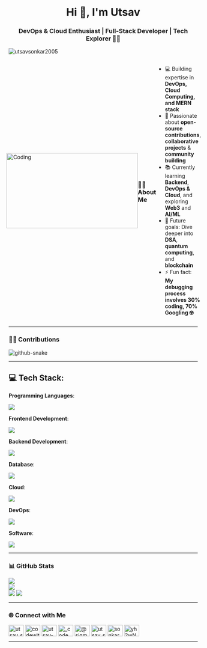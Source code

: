 <h1 align="center">Hi 👋, I'm Utsav</h1>
<h3 align="center">DevOps & Cloud Enthusiast | Full-Stack Developer | Tech Explorer 👨‍💻</h3>

<p align="left"> <img src="https://komarev.com/ghpvc/?username=utsavsonkar2005&label=Profile%20views&color=0e75b6&style=flat" alt="utsavsonkar2005" /> </p>


<div style="display: flex; justify-content: center; align-items: center">
  
<img align="right" alt="Coding" width="350" height="200"
src="https://camo.githubusercontent.com/4d9f5ecceb711eec6e2018f38a5677dc657c9738d4a65ba3b928c41c0a45b439/68747470733a2f2f6d69726f2e6d656469756d2e636f6d2f6d61782f313336302f302a37513379765349765f7430696f4a2d5a2e676966">
  
  ### 👨‍💻 About Me
  - 💻 Building expertise in **DevOps, Cloud Computing, and MERN stack**  
  - 🚀 Passionate about **open-source contributions**, **collaborative projects** & **community building**  
  - 📚 Currently learning **Backend**, **DevOps & Cloud**, and exploring **Web3** and **AI/ML**  
  - 🎯 Future goals: Dive deeper into **DSA**, **quantum computing**, and **blockchain**  
  - ⚡ Fun fact: **My debugging process involves 30% coding, 70% Googling 🤓**  
</div>

---

### 👩‍💻 Contributions
<picture>
  <source media="(prefers-color-scheme: dark)" srcset="https://raw.githubusercontent.com/utsavsonkar2005/utsavsonkar2005/output/github-snake-dark.svg" />
  <source media="(prefers-color-scheme: light)" srcset="https://raw.githubusercontent.com/utsavsonkar2005/utsavsonkar2005/output/github-snake.svg" />
  <img alt="github-snake" src="https://raw.githubusercontent.com/tobiasmeyhoefer/tobiasmeyhoefer/output/github-snake.svg" />
</picture>

---










##  💻 Tech Stack:
**Programming Languages**: 

[![](https://skillicons.dev/icons?i=c,cpp,py,js,ts)](https://skillicons.dev)  

**Frontend Development**: 

[![](https://skillicons.dev/icons?i=html,css,js,react,bootstrap,tailwind)](https://skillicons.dev)  

**Backend Development**:  

[![](https://skillicons.dev/icons?i=nodejs,expressjs,nginx)](https://skillicons.dev)  

**Database**:

[![](https://skillicons.dev/icons?i=mongodb,mysql,postgresql)](https://skillicons.dev)  

**Cloud**:

[![](https://skillicons.dev/icons?i=aws,gcp,azure)](https://skillicons.dev)  

**DevOps**:

[![](https://skillicons.dev/icons?i=docker)](https://skillicons.dev)  

**Software**:

[![](https://skillicons.dev/icons?i=figma,xd)](https://skillicons.dev)  




---

### 📊 GitHub Stats

![](https://github-readme-stats.vercel.app/api?username=utsavsonkar2005&theme=dark&hide_border=false&include_all_commits=true&count_private=false)<br/>
![](https://github-readme-streak-stats.herokuapp.com/?user=utsavsonkar2005&theme=dark&hide_border=false)<br/>
![](https://github-readme-stats.vercel.app/api/top-langs/?username=utsavsonkar2005&theme=dark&hide_border=false&include_all_commits=true&count_private=false&layout=compact)
[![](https://visitcount.itsvg.in/api?id=utsavsonkar2005&icon=0&color=0)](https://visitcount.itsvg.in)


---

### 🌐 Connect with Me

<p align="left">
<a href="https://dev.to/utsav_sonkar" target="blank"><img align="center" src="https://raw.githubusercontent.com/rahuldkjain/github-profile-readme-generator/master/src/images/icons/Social/devto.svg" alt="utsav_sonkar" height="30" width="40" /></a>
<a href="https://twitter.com/codewithutsav" target="blank"><img align="center" src="https://raw.githubusercontent.com/rahuldkjain/github-profile-readme-generator/master/src/images/icons/Social/twitter.svg" alt="codewithutsav" height="30" width="40" /></a>
<a href="https://linkedin.com/in/utsav-sonkar" target="blank"><img align="center" src="https://raw.githubusercontent.com/rahuldkjain/github-profile-readme-generator/master/src/images/icons/Social/linked-in-alt.svg" alt="utsav-sonkar" height="30" width="40" /></a>
<a href="https://instagram.com/_code_with_utsav_" target="blank"><img align="center" src="https://raw.githubusercontent.com/rahuldkjain/github-profile-readme-generator/master/src/images/icons/Social/instagram.svg" alt="_code_with_utsav_" height="30" width="40" /></a>
<a href="https://hashnode.com/@utsavsonkar130205" target="blank"><img align="center" src="https://raw.githubusercontent.com/rahuldkjain/github-profile-readme-generator/master/src/images/icons/Social/hashnode.svg" alt="@sigmadevutsav" height="30" width="40" /></a>
<a href="https://www.leetcode.com/utsav_sonkar_05" target="blank"><img align="center" src="https://raw.githubusercontent.com/rahuldkjain/github-profile-readme-generator/master/src/images/icons/Social/leet-code.svg" alt="utsav_sonkar_05" height="30" width="40" /></a>
<a href="https://auth.geeksforgeeks.org/user/sonkarutsbsv/profile" target="blank"><img align="center" src="https://raw.githubusercontent.com/rahuldkjain/github-profile-readme-generator/master/src/images/icons/Social/geeks-for-geeks.svg" alt="sonkarutsbsv/profile" height="30" width="40" /></a>
<a href="https://discord.gg/yh2wNUbjrJ" target="blank"><img align="center" src="https://raw.githubusercontent.com/rahuldkjain/github-profile-readme-generator/master/src/images/icons/Social/discord.svg" alt="yh2wNUbjrJ" height="30" width="40" /></a>
</p>

---

